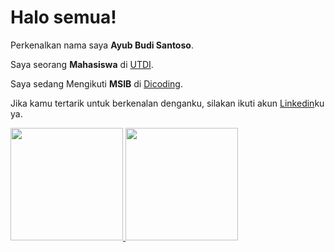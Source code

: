 # Halo semua! 

Perkenalkan nama saya **Ayub Budi Santoso**.

Saya seorang **Mahasiswa** di [UTDI](https://www.utdi.ac.id/).

Saya sedang Mengikuti **MSIB** di [Dicoding](https://www.dicoding.com/).

Jika kamu tertarik untuk berkenalan denganku, silakan ikuti akun [Linkedin](https://www.linkedin.com/in/ayub09/)ku ya.

<p align="left">
<a href="https://github.com/Ayub-Bud">
  <img height="180em" src="https://github-readme-stats-eight-theta.vercel.app/api?username=gilangadhan&show_icons=true&theme=algolia&include_all_commits=true&count_private=true"/>
  <img height="180em" src="https://github-readme-stats-eight-theta.vercel.app/api/top-langs/?username=gilangadhan&layout=compact&langs_count=8&theme=algolia"/>
</a>
</p>
